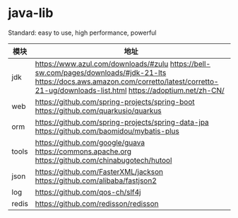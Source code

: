 # java-lib
Standard: easy to use, high performance, powerful

| 模块 | 地址 | 
|-|-|
| jdk | https://www.azul.com/downloads/#zulu https://bell-sw.com/pages/downloads/#jdk-21-lts https://docs.aws.amazon.com/corretto/latest/corretto-21-ug/downloads-list.html https://adoptium.net/zh-CN/ |
| web | https://github.com/spring-projects/spring-boot https://github.com/quarkusio/quarkus |
| orm | https://github.com/spring-projects/spring-data-jpa https://github.com/baomidou/mybatis-plus | 
| tools | https://github.com/google/guava https://commons.apache.org https://github.com/chinabugotech/hutool |
| json | https://github.com/FasterXML/jackson https://github.com/alibaba/fastjson2 |
| log | https://github.com/qos-ch/slf4j |
| redis | https://github.com/redisson/redisson |
